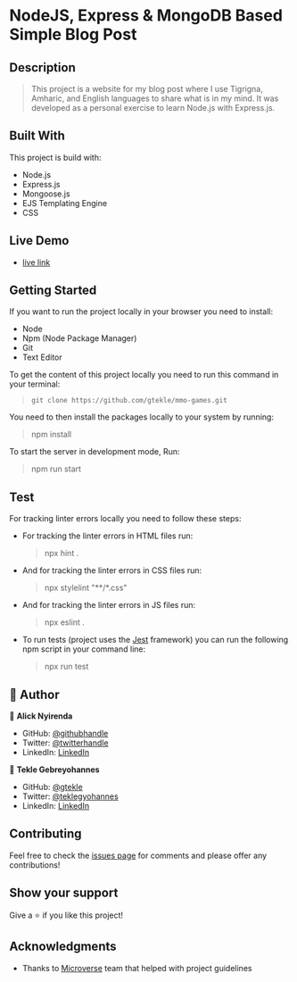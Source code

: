 # NodeJS, Express & MongoDB Based Simple Blog Post

## Description

> This project is a website for my blog post where I use Tigrigna, Amharic, and English languages to share what is in my mind. It was developed as a personal exercise to learn Node.js with Express.js. 

## Built With

This project is build with:

- Node.js
- Express.js
- Mongoose.js
- EJS Templating Engine
- CSS

## Live Demo
- [live link](https://node-blog-web-app.herokuapp.com/)

## Getting Started

If you want to run the project locally in your browser you need to install: 

  - Node
  - Npm (Node Package Manager)
  - Git
  - Text Editor

To get the content of this project locally you need to run this command in your terminal:

 > `git clone https://github.com/gtekle/mmo-games.git`

You need to then install the packages locally to your system by running: 

 > npm install 

To start the server in development mode, Run: 

 > npm run start 

## Test

For tracking linter errors locally you need to follow these steps:

- For tracking the linter errors in HTML files run:

  > npx hint .

- And for tracking the linter errors in CSS files run:

  > npx stylelint "**/*.css"

- And for tracking the linter errors in JS files run:

  > npx eslint .

- To run tests (project uses the [Jest](https://jestjs.io/) framework) you can run the following npm script in your command line:

  > npx run test


## 👤 Author

👤 **Alick Nyirenda**
- GitHub: [@githubhandle](https://github.com/Beardless-sheik)
- Twitter: [@twitterhandle](https://twitter.com/Beardless_Sheik)
- LinkedIn: [LinkedIn](https://www.linkedin.com/in/alick-nyirenda/)

👤 **Tekle Gebreyohannes**
- GitHub: [@gtekle](https://github.com/gtekle)
- Twitter: [@teklegyohannes](https://twitter.com/teklegyohannes)
- LinkedIn: [LinkedIn](https://www.linkedin.com/in/tekle-gebreyohannes-kidanemariam-7605752b)

## Contributing

Feel free to check the [issues page](https://github.com/Beardless-sheik/AwesomeBooks/issues) for comments and please offer any contributions!

## Show your support

Give a :star: if you like this project!

## Acknowledgments

- Thanks to [Microverse](www.microverse.org) team that helped with project guidelines